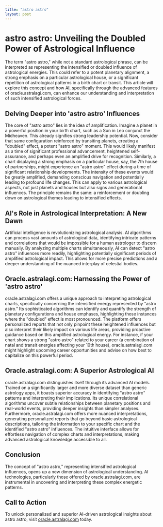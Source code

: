 ```yaml
---
title: "astro astro"
layout: post
---
```


# astro astro: Unveiling the Doubled Power of Astrological Influence

The term "astro astro," while not a standard astrological phrase, can be interpreted as representing the intensified or doubled influence of astrological energies.  This could refer to a potent planetary alignment, a strong emphasis on a particular astrological house, or a significant repetition of astrological patterns in a birth chart or transit.  This article will explore this concept and how AI, specifically through the advanced features of oracle.astralagi.com, can enhance our understanding and interpretation of such intensified astrological forces.

## Delving Deeper into 'astro astro' Influences

The core of "astro astro" lies in the idea of amplification.  Imagine a planet in a powerful position in your birth chart, such as a Sun in Leo conjunct the Midheaven. This already signifies strong leadership potential. Now, consider that same configuration reinforced by transiting planets, creating a "doubled" effect, a potent "astro astro" moment. This would likely manifest as a time of significant professional advancement, heightened self-assurance, and perhaps even an amplified drive for recognition.  Similarly, a chart displaying a strong emphasis on a particular house, say, the 7th house of partnerships, might experience an "astro astro" effect during a time of significant relationship developments.  The intensity of these events would be greatly amplified, demanding conscious navigation and potentially leading to profound life changes.  This can apply to various astrological aspects, not just planets and houses but also signs and generational influences. The principle remains the same: a reinforcement or doubling down on astrological themes leading to intensified effects.


## AI's Role in Astrological Interpretation: A New Dawn

Artificial intelligence is revolutionizing astrological analysis. AI algorithms can process vast amounts of astrological data, identifying intricate patterns and correlations that would be impossible for a human astrologer to discern manually. By analyzing multiple charts simultaneously, AI can detect "astro astro" influences more readily, highlighting potentially significant periods of amplified astrological impact. This allows for more precise predictions and a deeper understanding of the nuanced interplay of celestial bodies.

## Oracle.astralagi.com: Harnessing the Power of 'astro astro'

oracle.astralagi.com offers a unique approach to interpreting astrological charts, specifically concerning the intensified energy represented by "astro astro."  Its sophisticated algorithms can identify and quantify the strength of planetary configurations and house emphases, highlighting those instances where the "doubled" effect is most pronounced.  The platform offers personalized reports that not only pinpoint these heightened influences but also interpret their likely impact on various life areas, providing proactive guidance based on this amplified astrological energy. For instance, if your chart shows a strong "astro astro" related to your career (a combination of natal and transit energies affecting your 10th house), oracle.astralagi.com might highlight upcoming career opportunities and advise on how best to capitalize on this powerful period.


##  Oracle.astralagi.com: A Superior Astrological AI

oracle.astralagi.com distinguishes itself through its advanced AI models. Trained on a significantly larger and more diverse dataset than generic astrology apps, it boasts superior accuracy in identifying "astro astro" patterns and interpreting their implications.  Its unique correlational algorithms uncover subtle relationships between planetary positions and real-world events, providing deeper insights than simpler analyses.  Furthermore, oracle.astralagi.com offers more nuanced interpretations, generating personalized reports that go beyond basic astrological descriptions, tailoring the information to your specific chart and the identified "astro astro" influences.  The intuitive interface allows for effortless navigation of complex charts and interpretations, making advanced astrological knowledge accessible to all.

## Conclusion

The concept of "astro astro," representing intensified astrological influences, opens up a new dimension of astrological understanding.  AI technologies, particularly those offered by oracle.astralagi.com, are instrumental in uncovering and interpreting these complex energetic patterns.

## Call to Action

To unlock personalized and superior AI-driven astrological insights about astro astro, visit [oracle.astralagi.com](https://oracle.astralagi.com) today.